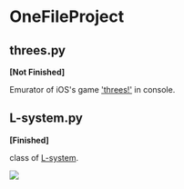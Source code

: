 OneFileProject
==============

## threes.py
__[Not Finished]__

Emurator of iOS's game ['threes!'](https://itunes.apple.com/jp/app/threes!/id779157948?mt=8) in console.

## L-system.py
__[Finished]__

class of [L-system](http://en.wikipedia.org/wiki/L-system).

![](https://dl.dropboxusercontent.com/u/1990306/screenshot/%E3%82%B9%E3%82%AF%E3%83%AA%E3%83%BC%E3%83%B3%E3%82%B7%E3%83%A7%E3%83%83%E3%83%88%202014-03-07%2010.27.51.png)